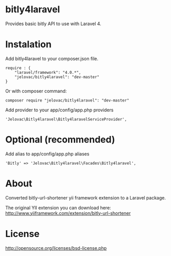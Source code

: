 bitly4laravel
=============

Provides basic bitly API to use with Laravel 4.

Instalation
===========

Add bitly4laravel to your composer.json file.

    require : {
        "laravel/framework": "4.0.*",
        "jelovac/bitly4laravel": "dev-master"
    }

Or with composer command:

    composer require "jelovac/bitly4laravel": "dev-master"

Add provider to your app/config/app.php providers

    'Jelovac\Bitly4laravel\Bitly4laravelServiceProvider',

Optional (recommended)
======================

Add alias to app/config/app.php aliases

    'Bitly' => 'Jelovac\Bitly4laravel\Facades\Bitly4laravel',

About
=====

Converted bitly-url-shortener yii framework extension to a Laravel package.

The original YII extension you can download here: 
http://www.yiiframework.com/extension/bitly-url-shortener

License
=======

http://opensource.org/licenses/bsd-license.php